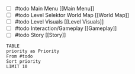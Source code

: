 
- [ ] #todo  Main Menu [[Main Menu]]
- [ ] #todo  Level Selektor World Map [[World Map]]
- [ ] #todo  Level Visuals [[Level Visuals]]
- [ ] #todo  Interaction/Gameplay [[Gameplay]]
- [ ] #todo Story [[Story]]

```dataview
TABLE
priority as Priority
From #todo 
Sort priority
LIMIT 10
```